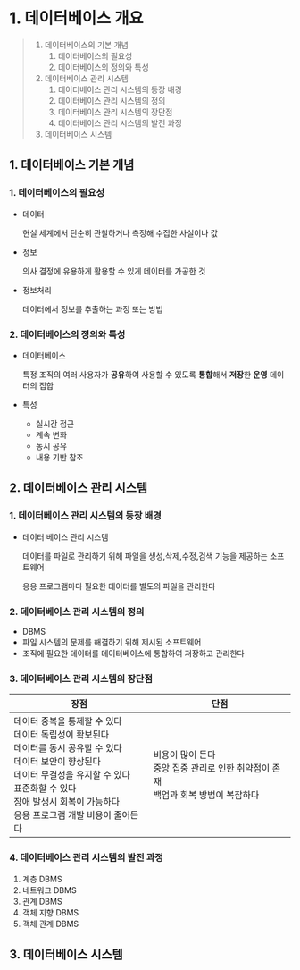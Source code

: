 # 1. 데이터베이스 개요

> 1. 데이터베이스의 기본 개념
>    1. 데이터베이스의 필요성
>    2. 데이터베이스의 정의와 특성
> 2. 데이터베이스 관리 시스템
>    1. 데이터베이스 관리 시스템의 등장 배경
>    2. 데이터베이스 관리 시스템의 정의
>    3. 데이터베이스 관리 시스템의 장단점
>    4. 데이터베이스 관리 시스템의 발전 과정
> 3. 데이터베이스 시스템

## 1. 데이터베이스 기본 개념

### 1. 데이터베이스의 필요성

- 데이터

  현실 세계에서 단순히 관찰하거나 측정해 수집한 사실이나 값

- 정보

  의사 결정에 유용하게 활용할 수 있게 데이터를 가공한 것

- 정보처리

  데이터에서 정보를 추출하는 과정 또는 방법

### 2. 데이터베이스의 정의와 특성

- 데이터베이스

  특정 조직의 여러 사용자가 **공유**하여 사용할 수 있도록 **통합**해서 **저장**한 **운영** 데이터의 집합

- 특성

  - 실시간 접근
  - 계속 변화
  - 동시 공유
  - 내용 기반 참조

## 2. 데이터베이스 관리 시스템

### 1. 데이터베이스 관리 시스템의 등장 배경

- 데이터 베이스 관리 시스템

  데이터를 파일로 관리하기 위해 파일을 생성,삭제,수정,검색 기능을 제공하는 소프트웨어

  응용 프로그램마다 필요한 데이터를 별도의 파일을 관리한다

### 2. 데이터베이스 관리 시스템의 정의

- DBMS
- 파일 시스템의 문제를 해결하기 위해 제시된 소프트웨어
- 조직에 필요한 데이터를 데이터베이스에 통합하여 저장하고 관리한다

### 3. 데이터베이스 관리 시스템의 장단점

| 장점                                                         | 단점                                                         |
| ------------------------------------------------------------ | ------------------------------------------------------------ |
| 데이터 중복을 통제할 수 있다<br />데이터 독립성이 확보된다<br />데이터를 동시 공유할 수 있다<br />데이터 보안이 향상된다<br />데이터 무결성을 유지할 수 있다<br />표준화할 수 있다<br />장애 발생시 회복이 가능하다<br />응용 프로그램 개발 비용이 줄어든다 | 비용이 많이 든다<br />중앙 집중 관리로 인한 취약점이 존재<br />백업과 회복 방법이 복잡하다 |

### 4. 데이터베이스 관리 시스템의 발전 과정

1. 계층 DBMS
2. 네트워크 DBMS
3. 관계 DBMS
4. 객체 지향 DBMS
5. 객체 관계 DBMS

## 3. 데이터베이스 시스템

